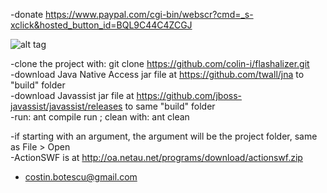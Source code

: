 
-donate https://www.paypal.com/cgi-bin/webscr?cmd=_s-xclick&hosted_button_id=BQL9C44C4ZCGJ

![alt tag](http://oa.netau.net/pic.png)

-clone the project with: git clone https://github.com/colin-i/flashalizer.git<br>-download Java Native Access jar file at https://github.com/twall/jna to "build" folder<br>-download Javassist jar file at https://github.com/jboss-javassist/javassist/releases to same "build" folder<br>-run: ant compile run ; clean with: ant clean

-if starting with an argument, the argument will be the project folder, same as File > Open<br>-ActionSWF is at http://oa.netau.net/programs/download/actionswf.zip

- costin.botescu@gmail.com